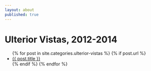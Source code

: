 ```yaml
---
layout: about
published: true
---
```


<div class="works">
  <h1>Ulterior Vistas, 2012-2014</h1>
  <ul>
    {% for post in site.categories.ulterior-vistas %}
    {% if post.url %}
      <li><a href="{{ post.url }}">{{ post.title }}</a></li>
      {% endif %}
    {% endfor %}
</ul>
</div>
